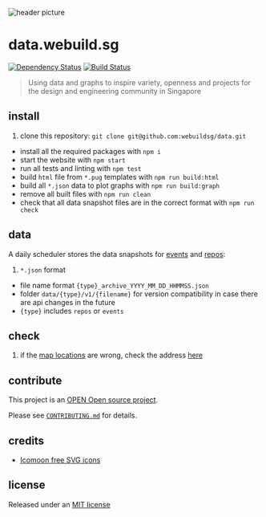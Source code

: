 ![header picture](public/img/header.png)

# data.webuild.sg

[![Dependency Status](https://gemnasium.com/webuildsg/data.svg)](https://gemnasium.com/webuildsg/data) [![Build Status](https://travis-ci.org/webuildsg/data.svg)](https://travis-ci.org/webuildsg/data)

> Using data and graphs to inspire variety, openness and projects for the design and engineering community in Singapore

## install

1. clone this repository: `git clone git@github.com:webuildsg/data.git`
- install all the required packages with `npm i`
- start the website with `npm start`
- run all tests and linting with `npm test`
- build `html` file from `*.pug` templates with `npm run build:html`
- build all `*.json` data to plot graphs with `npm run build:graph`
- remove all built files with `npm run clean`
- check that all data snapshot files are in the correct format with `npm run check`

## data

A daily scheduler stores the data snapshots for [events](https://github.com/webuildsg/data/tree/gh-pages/data/events/v1) and [repos](https://github.com/webuildsg/data/tree/gh-pages/data/repos/v1):

1. `*.json` format
- file name format `{type}_archive_YYYY_MM_DD_HHMMSS.json`
- folder `data/{type}/v1/{filename}` for version compatibility in case there are api changes in the future
- `{type}` includes `repos` or `events`

## check

1. if the [map locations](http://data.webuild.sg/dataset/events-per-location/) are wrong, check the address [here](https://google-developers.appspot.com/maps/documentation/javascript/examples/full/geocoding-simple) 

## contribute

This project is an [OPEN Open source project](http://openopensource.org/).

Please see [`CONTRIBUTING.md`](CONTRIBUTING.md) for details.

## credits

- [Icomoon free SVG icons](https://icomoon.io/#icons-icomoon)

## license

Released under an [MIT license](LICENSE)
